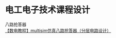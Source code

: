 # 电工电子技术课程设计
八路抢答器<br>
[【数电教程】multisim仿真八路抢答器（分层电路设计）](https://www.bilibili.com/video/BV1h4411Y7gW/)
